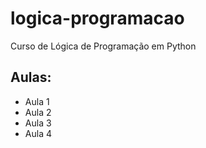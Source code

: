 # logica-programacao
 Curso de Lógica de Programação em Python

 ## Aulas:
  - Aula 1
  - Aula 2
  - Aula 3
  - Aula 4
